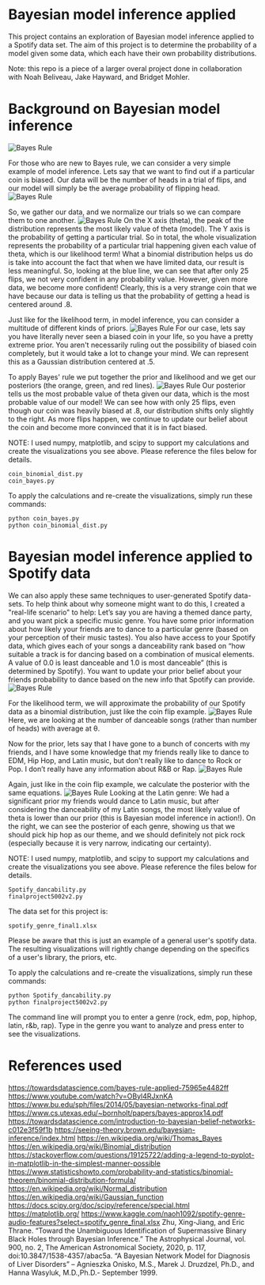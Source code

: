 # Bayesian model inference applied
This project contains an exploration of Bayesian model inference applied to a Spotify data set. The aim of this project is to determine the probability of a model given some data, which each have their own probability distributions.

Note: this repo is a piece of a larger overal project done in collaboration with Noah Beliveau, Jake Hayward, and Bridget Mohler. 
# Background on Bayesian model inference
![Bayes Rule](images/bayesimg1.png)

For those who are new to Bayes rule, we can consider a very simple example of model inference. Lets say that we want to find out if a particular coin is biased. Our data will be the number of heads in a trial of flips, and our model will simply be the average probability of flipping head. 
![Bayes Rule](images/bayesimg2.png)

So, we gather our data, and we normalize our trials so we can compare them to one another. 
![Bayes Rule](images/bayesimg3.png)
On the X axis (theta), the peak of the distribution represents the most likely value of theta (model). The Y axis is the probability of getting a particular trial. So in total, the whole visualization represents the probability of a particular trial happening given each value of theta, which is our likelihood term!
What a binomial distribution helps us do is take into account the fact that when we have limited data, our result is less meaningful. So, looking at the blue line, we can see that after only 25 flips, we not very confident in any probability value. However, given more data, we become more confident! Clearly, this is a very strange coin that we have because our data is telling us that the probability of getting a head is centered around .8.

Just like for the likelihood term, in model inference, you can consider a multitude of different kinds of priors. 
![Bayes Rule](images/bayesimg4.png)
For our case, lets say you have literally never seen a biased coin in your life, so you have a pretty extreme prior. You aren't necessarily ruling out the possibility of biased coin completely, but it would take a lot to change your mind. We can represent this as a Gaussian distribution centered at .5. 

To apply Bayes' rule we put together the prior and likelihood and we get our posteriors (the orange, green, and red lines).
![Bayes Rule](images/bayesimg5.png)
Our posterior tells us the most probable value of theta given our data, which is the most probable value of our model! We can see how with only 25 flips, even though our coin was heavily biased at .8, our distribution shifts only slightly to the right. As more flips happen, we continue to update our belief about the coin and become more convinced that it is in fact biased.

NOTE: I used numpy, matplotlib, and scipy to support my calculations and create the visualizations you see above. Please reference the files below for details. 
```
coin_binomial_dist.py
coin_bayes.py
```
To apply the calculations and re-create the visualizations, simply run these commands:

```
python coin_bayes.py
python coin_binomial_dist.py
```
# Bayesian model inference applied to Spotify data
We can also apply these same techniques to user-generated Spotify data-sets. To help think about why someone might want to do this, I created a "real-life scenario" to help: 
Let’s say you are having a themed dance party, and you want pick a specific music genre. You have some prior information about how likely your friends are to dance to a particular genre (based on your perception of their music tastes). You also have access to your Spotify data, which gives each of your songs a danceability rank based on “how suitable a track is for dancing based on a combination of musical elements. A value of 0.0 is least danceable and 1.0 is most danceable” (this is determined by Spotify). You want to update your prior belief about your friends probability to dance based on the new info that Spotify can provide.
![Bayes Rule](images/bayes6.png)

For the likelihood term, we will approximate the probability of our Spotify data as a binomial distribution, just like the coin flip example. 
![Bayes Rule](images/bayes7.png)
Here, we are looking at the number of danceable songs (rather than number of heads) with average at θ.

Now for the prior, lets say that I have gone to a bunch of concerts with my friends, and I have some knowledge that my friends really like to dance to EDM, Hip Hop, and Latin music, but don't really like to dance to Rock or Pop. I don’t really have any information about R&B or Rap.
![Bayes Rule](images/bayes8.png)

Again, just like in the coin flip example, we calculate the posterior with the same equations. 
![Bayes Rule](images/bayes9.png)
Looking at the Latin genre: We had a significant prior my friends would dance to Latin music, but after considering the danceability of my Latin songs, the most likely value of theta is lower than our prior (this is Bayesian model inference in action!). 
On the right, we can see the posterior of each genre, showing us that we should pick hip hop as our theme, and we should definitely not pick rock (especially because it is very narrow, indicating our certainty). 

NOTE: I used numpy, matplotlib, and scipy to support my calculations and create the visualizations you see above. Please reference the files below for details. 
```
Spotify_dancability.py
finalproject5002v2.py
```
The data set for this project is:
```
spotify_genre_final1.xlsx
```
Please be aware that this is just an example of a general user's spotify data. The resulting visualizations will rightly change depending on the specifics of a user's library, the priors, etc. 

To apply the calculations and re-create the visualizations, simply run these commands:

```
python Spotify_dancability.py
python finalproject5002v2.py
```
The command line will prompt you to enter a genre (rock, edm, pop, hiphop, latin, r&b, rap). Type in the genre you want to analyze and press enter to see the visualizations.

# References used
https://towardsdatascience.com/bayes-rule-applied-75965e4482ff
https://www.youtube.com/watch?v=OByl4RJxnKA
https://www.bu.edu/sph/files/2014/05/bayesian-networks-final.pdf https://www.cs.utexas.edu/~bornholt/papers/bayes-approx14.pdf https://towardsdatascience.com/introduction-to-bayesian-belief-networks-c012e3f59f1b https://seeing-theory.brown.edu/bayesian-inference/index.html
https://en.wikipedia.org/wiki/Thomas_Bayes
https://en.wikipedia.org/wiki/Binomial_distribution https://stackoverflow.com/questions/19125722/adding-a-legend-to-pyplot-in-matplotlib-in-the-simplest-manner-possible https://www.statisticshowto.com/probability-and-statistics/binomial-theorem/binomial-distribution-formula/ https://en.wikipedia.org/wiki/Normal_distribution
https://en.wikipedia.org/wiki/Gaussian_function https://docs.scipy.org/doc/scipy/reference/special.html
https://matplotlib.org/ https://www.kaggle.com/naoh1092/spotify-genre-audio-features?select=spotify_genre_final.xlsx
Zhu, Xing-Jiang, and Eric Thrane. “Toward the Unambiguous Identification of Supermassive Binary Black Holes through Bayesian Inference.” The Astrophysical Journal, vol. 900, no. 2, The American Astronomical Society, 2020, p. 117, doi:10.3847/1538-4357/abac5a.
“A Bayesian Network Model for Diagnosis of Liver Disorders” – Agnieszka Onisko, M.S., Marek J. Druzdzel, Ph.D., and Hanna Wasyluk, M.D.,Ph.D.- September 1999.
